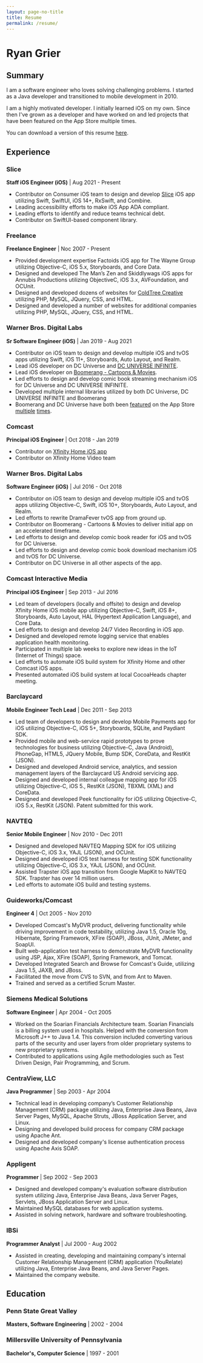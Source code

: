 ```yaml
---
layout: page-no-title
title: Resume
permalink: /resume/
---
```


# Ryan Grier

## Summary
I am a software engineer who loves solving challenging problems. I started as a Java developer and transitioned to mobile development in 2010.

I am a highly motivated developer. I initially learned iOS on my own. Since then I've grown as a developer and have worked on and led projects that have been featured on the App Store multiple times.

You can download a version of this resume [here](/public/files/RyanGrier-Resume.pdf).

## Experience
### Slice
**Staff iOS Engineer (iOS)** | 
Aug 2021 - Present
- Contributor on Consumer iOS team to design and develop [Slice](https://apps.apple.com/us/app/slice-pizza-delivery-pick-up/id699705083) iOS app utilizing Swift, SwiftUI, iOS 14+, RxSwift, and Combine.
- Leading accessibility efforts to make iOS App ADA compliant.
- Leading efforts to identify and reduce teams technical debt.
- Contributor on SwiftUI-based component library.

### Freelance 
**Freelance Engineer** | 
Noc 2007 - Present
- Provided development expertise Factoids iOS app for The Wayne Group utilizing Objective­-C, iOS 5.x, Storyboards, and Core Data.
- Designed and developed The Man’s Zen and Skiddlywags iOS apps for Annubis Productions utilizing Objective­C, iOS 3.x, AVFoundation, and OCUnit.
- Designed and developed dozens of websites for [ColdTree Creative](https://www.coldtree.com/) utilizing PHP, MySQL, JQuery, CSS, and HTML.
- Designed and developed a number of websites for additional companies utilizing PHP, MySQL, JQuery, CSS, and HTML.

### Warner Bros. Digital Labs
**Sr Software Engineer (iOS)** | 
Jan 2019 - Aug 2021
- Contributor on iOS team to design and develop multiple iOS and tvOS apps utilizing Swift, iOS 11+, Storyboards, Auto Layout, and Realm.
- Lead iOS developer on DC Universe and [DC UNIVERSE INFINITE](https://apps.apple.com/us/app/dc-universe/id1329018000). 
- Lead iOS developer on [Boomerang - Cartoons & Movies](https://apps.apple.com/us/app/boomerang-cartoons-movies/id1199519834).
- Led efforts to design and develop comic book streaming mechanism iOS for DC Universe and DC UNIVERSE INFINITE.
- Developed multiple internal libraries utilized by both DC Universe, DC UNIVERSE INFINITE and Boomerang
- Boomerang and DC Universe have both been [featured](https://apps.apple.com/us/story/id1437315987) on the App Store [multiple](https://apps.apple.com/us/story/id1454561068) [times](https://apps.apple.com/us/story/id1477638429).

### Comcast 
**Principal iOS Engineer** | 
Oct 2018 - Jan 2019
- Contributor on [Xfinity Home iOS app](https://apps.apple.com/us/app/xfinity-home/id418965252)
- Contributor on Xfinity Home Video team

### Warner Bros. Digital Labs 
**Software Engineer (iOS)** | 
Jul 2016 - Oct 2018
- Contributor on iOS team to design and develop multiple iOS and tvOS apps utilizing Objective-C, Swift, iOS 10+, Storyboards, Auto Layout, and Realm.
- Led efforts to rewrite DramaFever tvOS app from ground up. 
- Contributor on Boomerang - Cartoons & Movies to deliver initial app on an accelerated timeframe. 
- Led efforts to design and develop comic book reader for iOS and tvOS for DC Universe. 
- Led efforts to design and develop comic book download mechanism iOS and tvOS for DC Universe. 
- Contributor on DC Universe in all other aspects of the app.

### Comcast Interactive Media
**Principal iOS Engineer** | 
Sep 2013 - Jul 2016
- Led team of developers (locally and offsite) to design and develop Xfinity Home iOS mobile app utilizing Objective-C, Swift, iOS 8+, Storyboards, Auto Layout, HAL (Hypertext Application Language), and Core Data.
- Led efforts to design and develop 24/7 Video Recording in iOS app. 
- Designed and developed remote logging service that enables application health monitoring.
- Participated in multiple lab weeks to explore new ideas in the IoT (Internet of Things) space.
- Led efforts to automate iOS build system for Xfinity Home and other Comcast iOS apps.
- Presented automated iOS build system at local CocoaHeads chapter meeting.

### Barclaycard  
**Mobile Engineer Tech Lead** | 
Dec 2011 - Sep 2013
- Led team of developers to design and develop Mobile Payments app for iOS utilizing Objective-C, iOS 5+, Storyboards, SQLite, and Paydiant SDK. 
- Provided mobile and web-service rapid prototypes to prove technologies for business utilizing Objective-C, Java (Android), PhoneGap, HTML5, JQuery Mobile, Bump SDK, CoreData, and RestKit (JSON).
- Designed and developed Android service, analytics, and session management layers of the Barclaycard US Android servicing app.
- Designed and developed internal colleague mapping app for iOS utilizing Objective-C, iOS 5., RestKit (JSON), TBXML (XML) and CoreData.
- Designed and developed Peek functionality for iOS utilizing Objective-C, iOS 5.x, RestKit (JSON). Patent submitted for this work.

### NAVTEQ  
**Senior Mobile Engineer** | 
Nov 2010 - Dec 2011
- Designed and developed NAVTEQ Mapping SDK for iOS utilizing Objective-C, iOS 3.x, YAJL (JSON), and OCUnit. 
- Designed and developed iOS test harness for testing SDK functionality utilizing Objective-C, iOS 3.x, YAJL (JSON), and OCUnit. 
- Assisted Trapster iOS app transition from Google MapKit to NAVTEQ SDK. Trapster has over 14 million users.
- Led efforts to automate iOS build and testing systems.

### Guideworks/Comcast  
**Engineer 4** | 
Oct 2005 - Nov 2010
- Developed Comcast's MyDVR product, delivering functionality while driving improvement in code testability, utilizing Java 1.5, Oracle 10g, Hibernate, Spring Framework, XFire (SOAP), JBoss, JUnit, JMeter, and SoapUI. 
- Built web-application test harness to demonstrate MyDVR functionality using JSP, Ajax, XFire (SOAP), Spring Framework, and Tomcat.
- Developed Integrated Search and Browse for Comcast's Guide, utilizing Java 1.5, JAXB, and JBoss.
- Facilitated the move from CVS to SVN, and from Ant to Maven. 
- Trained and served as a certified Scrum Master.

### Siemens Medical Solutions
**Software Engineer** | 
Apr 2004 - Oct 2005
- Worked on the Soarian Financials Architecture team. Soarian Financials is a billing system used in hospitals. Helped with the conversion from Microsoft J++ to Java 1.4. This conversion included converting various parts of the security and user layers from older proprietary systems to new proprietary systems.
- Contributed to applications using Agile methodologies such as Test Driven Design, Pair Programming, and Scrum.

### CentraView, LLC  
**Java Programmer** | 
Sep 2003 - Apr 2004
- Technical lead in developing company’s Customer Relationship Management (CRM) package utilizing Java, Enterprise Java Beans, Java Server Pages, MySQL, Apache Struts, JBoss Application Server, and Linux.
- Designing and developed build process for company CRM package using Apache Ant.
- Designed and developed company's license authentication process using Apache Axis SOAP.

### Appligent  
**Programmer** | 
Sep 2002 - Sep 2003
- Designed and developed company's evaluation software distribution system utilizing Java, Enterprise Java Beans, Java Server Pages, Servlets, JBoss Application Server and Linux.
- Maintained MySQL databases for web application systems.
- Assisted in solving network, hardware and software troubleshooting.

### IBSi
**Programmer Analyst** | 
Jul 2000 - Aug 2002
- Assisted in creating, developing and maintaining company's internal Customer Relationship Management (CRM) application (YouRelate) utilizing Java, Enterprise Java Beans, and Java Server Pages.
- Maintained the company website.

## Education

### Penn State Great Valley
**Masters, Software Engineering** | 
2002 - 2004

### Millersville University of Pennsylvania
**Bachelor's, Computer Science** | 
1997 - 2001